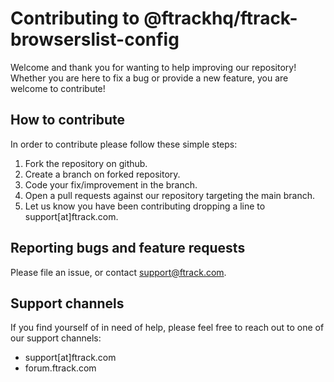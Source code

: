 
# Contributing to @ftrackhq/ftrack-browserslist-config

Welcome and thank you for wanting to help improving our repository!
Whether you are here to fix a bug or provide a new feature, you are welcome to contribute!

## How to contribute

In order to contribute please follow these simple steps:

1. Fork the repository on github.
2. Create a branch on forked repository.
3. Code your fix/improvement in the branch.
4. Open a pull requests against our repository targeting the main branch.
5. Let us know you have been contributing dropping a line to support[at]ftrack.com.

## Reporting bugs and feature requests

Please file an issue, or contact support@ftrack.com.

## Support channels

If you find yourself of in need of help, please feel free to reach out to one of our support channels:

- support[at]ftrack.com
- forum.ftrack.com
            